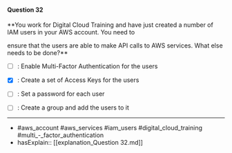 #### Question  32

**You work for Digital Cloud Training and have just created a number of IAM users in your AWS account. You need to

ensure that the users are able to make API calls to AWS services. What else needs to be done?**

- [ ] :  Enable Multi-Factor Authentication for the users

- [x] :  Create a set of Access Keys for the users

- [ ] :  Set a password for each user

- [ ] :  Create a group and add the users to it

----

- #aws_account #aws_services #iam_users #digital_cloud_training #multi_-_factor_authentication
- hasExplain:: [[explanation_Question  32.md]]
